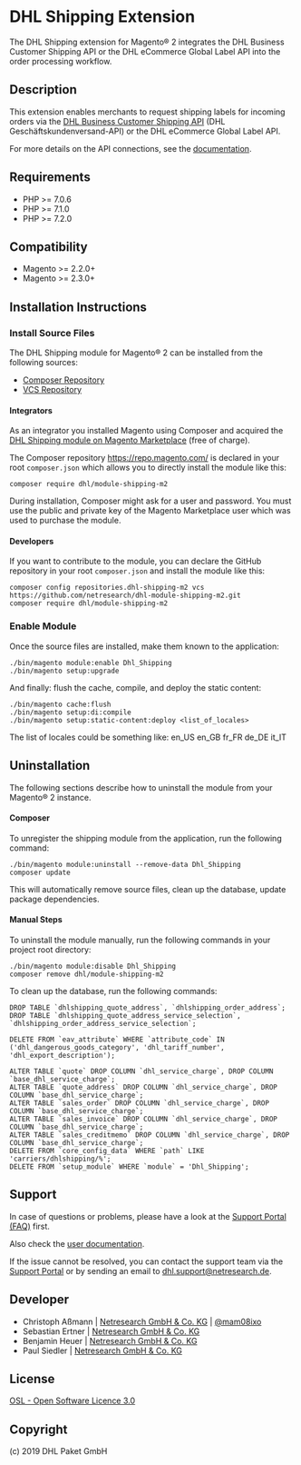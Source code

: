 DHL Shipping Extension
======================

The DHL Shipping extension for Magento® 2 integrates the DHL Business Customer
Shipping API or the DHL eCommerce Global Label API into the order processing workflow.

Description
-----------

This extension enables merchants to request shipping labels for incoming orders
via the [DHL Business Customer Shipping API](https://entwickler.dhl.de/en/)
(DHL Geschäftskundenversand-API) or the DHL eCommerce Global Label API.

For more details on the API connections, see the [documentation](http://dhl.support.netresearch.de/support/solutions/articles/12000023174).

Requirements
------------

* PHP >= 7.0.6
* PHP >= 7.1.0
* PHP >= 7.2.0

Compatibility
-------------

* Magento >= 2.2.0+
* Magento >= 2.3.0+

Installation Instructions
-------------------------

### Install Source Files ###

The DHL Shipping module for Magento® 2 can be installed from the following sources:
* [Composer Repository](https://getcomposer.org/doc/05-repositories.md#composer)
* [VCS Repository](https://getcomposer.org/doc/05-repositories.md#using-private-repositories)

#### Integrators ####

As an integrator you installed Magento using Composer and acquired the [DHL Shipping
module on Magento Marketplace](https://marketplace.magento.com/dhl-module-shipping-m2.html)
(free of charge).

The Composer repository https://repo.magento.com/ is declared in your root `composer.json`
which allows you to directly install the module like this:

    composer require dhl/module-shipping-m2

During installation, Composer might ask for a user and password. You must use the public and
private key of the Magento Marketplace user which was used to purchase the module.

#### Developers ####

If you want to contribute to the module, you can declare the GitHub repository in your
root `composer.json` and install the module like this:

    composer config repositories.dhl-shipping-m2 vcs https://github.com/netresearch/dhl-module-shipping-m2.git
    composer require dhl/module-shipping-m2

### Enable Module ###

Once the source files are installed, make them known to the application:

    ./bin/magento module:enable Dhl_Shipping
    ./bin/magento setup:upgrade

And finally: flush the cache, compile, and deploy the static content:

    ./bin/magento cache:flush
    ./bin/magento setup:di:compile
    ./bin/magento setup:static-content:deploy <list_of_locales>

The list of locales could be something like: en_US en_GB fr_FR de_DE it_IT

Uninstallation
--------------

The following sections describe how to uninstall the module from your Magento® 2 instance. 

#### Composer ####

To unregister the shipping module from the application, run the following command:

    ./bin/magento module:uninstall --remove-data Dhl_Shipping
    composer update
    
This will automatically remove source files, clean up the database, update package dependencies.

#### Manual Steps ####

To uninstall the module manually, run the following commands in your project
root directory:

    ./bin/magento module:disable Dhl_Shipping
    composer remove dhl/module-shipping-m2

To clean up the database, run the following commands:

    DROP TABLE `dhlshipping_quote_address`, `dhlshipping_order_address`;
    DROP TABLE `dhlshipping_quote_address_service_selection`, `dhlshipping_order_address_service_selection`;

    DELETE FROM `eav_attribute` WHERE `attribute_code` IN ('dhl_dangerous_goods_category', 'dhl_tariff_number', 'dhl_export_description');

    ALTER TABLE `quote` DROP COLUMN `dhl_service_charge`, DROP COLUMN `base_dhl_service_charge`;
    ALTER TABLE `quote_address` DROP COLUMN `dhl_service_charge`, DROP COLUMN `base_dhl_service_charge`;
    ALTER TABLE `sales_order` DROP COLUMN `dhl_service_charge`, DROP COLUMN `base_dhl_service_charge`;
    ALTER TABLE `sales_invoice` DROP COLUMN `dhl_service_charge`, DROP COLUMN `base_dhl_service_charge`;
    ALTER TABLE `sales_creditmemo` DROP COLUMN `dhl_service_charge`, DROP COLUMN `base_dhl_service_charge`;
    DELETE FROM `core_config_data` WHERE `path` LIKE 'carriers/dhlshipping/%';
    DELETE FROM `setup_module` WHERE `module` = 'Dhl_Shipping';

Support
-------

In case of questions or problems, please have a look at the
[Support Portal (FAQ)](http://dhl.support.netresearch.de/) first.

Also check the [user documentation](http://dhl.support.netresearch.de/support/solutions/articles/12000023174).

If the issue cannot be resolved, you can contact the support team via the
[Support Portal](http://dhl.support.netresearch.de/) or by sending an email
to <dhl.support@netresearch.de>.

Developer
---------

* Christoph Aßmann | [Netresearch GmbH & Co. KG](http://www.netresearch.de/) | [@mam08ixo](https://twitter.com/mam08ixo)
* Sebastian Ertner | [Netresearch GmbH & Co. KG](http://www.netresearch.de/)
* Benjamin Heuer | [Netresearch GmbH & Co. KG](http://www.netresearch.de/)
* Paul Siedler | [Netresearch GmbH & Co. KG](http://www.netresearch.de/)

License
-------

[OSL - Open Software Licence 3.0](http://opensource.org/licenses/osl-3.0.php)

Copyright
---------

(c) 2019 DHL Paket GmbH
